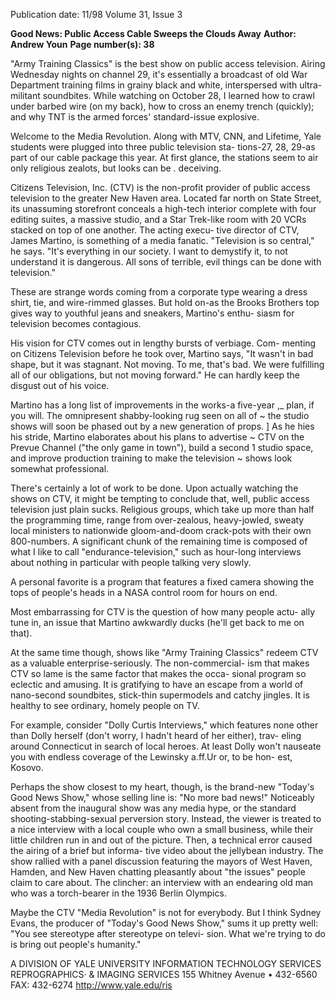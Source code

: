 Publication date: 11/98
Volume 31, Issue 3

**Good News: Public Access Cable Sweeps the Clouds Away**
**Author: Andrew Youn**
**Page number(s): 38**

"Army Training Classics" is the best show on public 
access television. Airing Wednesday nights on channel 
29, it's essentially a broadcast of old War Department 
training films in grainy black and white, interspersed with 
ultra-militant soundbites. While watching on October 28, I 
learned how to crawl under barbed wire (on my back), how to 
cross an enemy trench (quickly); and why TNT is the armed 
forces' standard-issue explosive. 


Welcome to the Media Revolution. Along with MTV, CNN, and 
Lifetime, Yale students were plugged into three public television sta-
tions-27, 28, 29-as part of our cable package this year. At first 
glance, the stations seem to air only religious zealots, but looks can be . 
deceiving. 


Citizens Television, Inc. (CTV) is the non-profit provider of public 
access television to the greater New Haven area. Located far north on 
State Street, its unassuming storefront conceals a high-tech interior 
complete with four editing suites, a massive studio, and a Star Trek-like 
room with 20 VCRs stacked on top of one another. The acting execu-
tive director of CTV, James Martino, is something of a media fanatic. 
"Television is so central," he says. "It's everything in our society. I want 
to demystify it, to not understand it is dangerous. All sons of terrible, 
evil things can be done with television." 


These are strange words coming from a corporate type wearing a 
dress shirt, tie, and wire-rimmed glasses. But hold on-as the Brooks 
Brothers top gives way to youthful jeans and sneakers, Martino's enthu-
siasm for television becomes contagious. 


His vision for CTV comes out in lengthy bursts of verbiage. Com-
menting on Citizens Television before he took over, Martino says, "It 
wasn't in bad shape, but it was stagnant. Not moving. To me, that's 
bad. We were fulfilling all of our obligations, but not moving forward." 
He can hardly keep the disgust out of his voice. 


Martino has a long list of improvements in the works-a five-year 
,_ plan, if you will. The omnipresent shabby-looking rug seen on all of 
~ the studio shows will soon be phased out by a new generation of props. 
] As he hies his stride, Martino elaborates about his plans to advertise 
~ CTV on the Prevue Channel ("the only game in town"), build a second 
1 studio space, and improve production training to make the television 
~ shows look somewhat professional. 


There's certainly a lot of work to be done. Upon actually watching 
the shows on CTV, it might be tempting to conclude that, well, public 
access television just plain sucks. Religious groups, 
which take up more than half the programming time, 
range from over-zealous, heavy-jowled, sweaty local 
ministers to nationwide gloom-and-doom crack-pots 
with their own 800-numbers. A significant chunk of the 
remaining time is composed of what I like to call 
"endurance-television," such as hour-long interviews 
about nothing in particular with people talking very slowly. 


A personal favorite is a program that features a fixed camera showing 
the tops of people's heads in a NASA control room for hours on end. 


Most embarrassing for CTV is the question of how many people actu-
ally tune in, an issue that Martino awkwardly ducks (he'll get back to 
me on that). 


At the same time though, shows like "Army Training Classics" 
redeem CTV as a valuable enterprise-seriously. The non-commercial-
ism that makes CTV so lame is the same factor that makes the occa-
sional program so eclectic and amusing. It is gratifying to have an 
escape from a world of nano-second soundbites, stick-thin supermodels 
and catchy jingles. It is healthy to see ordinary, homely people on TV. 


For example, consider "Dolly Curtis Interviews," which features none 
other than Dolly herself (don't worry, I hadn't heard of her either), trav-
eling around Connecticut in search of local heroes. At least Dolly won't 
nauseate you with endless coverage of the Lewinsky a.ff.Ur or, to be hon-
est, Kosovo. 


Perhaps the show closest to my heart, though, is the brand-new 
"Today's Good News Show," whose selling line is: "No more bad 
news!" Noticeably absent from the inaugural show was any media 
hype, or the standard shooting-stabbing-sexual perversion story. 
Instead, the viewer is treated to a nice interview with a local couple who 
own a small business, while their little children run in and out of the 
picture. Then, a technical error caused the airing of a brief but informa-
tive video about the jellybean industry. The show rallied with a panel 
discussion featuring the mayors of West Haven, Hamden, and New 
Haven chatting pleasantly about "the issues" people claim to care 
about. The clincher: an interview with an endearing old man who was 
a torch-bearer in the 1936 Berlin Olympics. 


Maybe the CTV "Media Revolution" is not for everybody. But I 
think Sydney Evans, the producer of "Today's Good News Show," 
sums it up pretty well: "You see stereotype after stereotype on televi-
sion. What we're trying to do is bring out people's humanity." 

A DIVISION OF YALE UNIVERSITY 
INFORMATION TECHNOLOGY SERVICES 
REPROGRAPHICS· 
& IMAGING SERVICES 
155 Whitney Avenue • 432-6560 
FAX: 432-6274 
http://www.yale.edu/ris